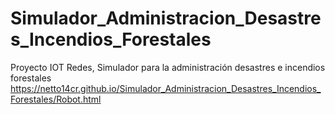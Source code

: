 # Simulador_Administracion_Desastres_Incendios_Forestales
Proyecto IOT Redes, Simulador para la administración desastres e incendios forestales
https://netto14cr.github.io/Simulador_Administracion_Desastres_Incendios_Forestales/Robot.html
